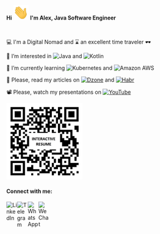 <!---
https://dev.to/envoy_/150-badges-for-github-pnk
-->

__Hi__ <img src="https://raw.githubusercontent.com/ABSphreak/ABSphreak/master/gifs/Hi.gif" width="40px" /> __I'm Alex, Java Software Engineer__

</br>

💻 I'm a Digital Nomad and ⌛ an excellent time traveler 🕶️

👀 I’m interested in ![Java](https://img.shields.io/badge/Java-ED8B00?style=for-the-badge&logo=openjdk&logoColor=white)
and ![Kotlin](https://img.shields.io/badge/kotlin-%230095D5.svg?style=for-the-badge&logo=kotlin&logoColor=white)

🌱 I’m currently learning ![Kubernetes](https://img.shields.io/badge/Kubernetes-336EE5?style=for-the-badge&logo=kubernetes&logoColor=white)
and ![Amazon AWS](https://img.shields.io/badge/Amazon_AWS-232F3E?style=for-the-badge&logo=amazon-aws&logoColor=white)

📖 Please, read my articles on <a href="https://dzone.com/users/4755732/swizbiz.html" target="_blank">![Dzone](https://img.shields.io/badge/DZone-353A62?style=for-the-badge)</a> and <a href="https://habr.com/ru/users/Swizbiz/publications/articles/" target="_blank">![Habr](https://img.shields.io/badge/HABR-629FBC?style=for-the-badge&logo=habr&logoColor=white)</a> 

📽️ Please, watch my presentations on <a href="https://www.youtube.com/playlist?list=PLg651D8qClyRJS4tRz_l0PJ3I0_5v6Ddx" target="_blank">![YouTube](https://img.shields.io/badge/youtube-FF2021?style=for-the-badge&logo=youtube&logoColor=white)</a>

<a href="https://swizbiz.github.io/cv/"><img src="qr-code black.png" alt="Qr code" width="200" height="200"></a>

#### Connect with me:

[<img align="left" alt="LinkedIn" width="28px" src="https://cdn.jsdelivr.net/npm/simple-icons@latest/icons/linkedin.svg" />][LinkedIn]
[<img align="left" alt="Telegram" width="28px" src="https://cdn.jsdelivr.net/npm/simple-icons@latest/icons/telegram.svg" />][Telegram]
[<img align="left" alt="WhatsApp" width="28px" src="https://cdn.jsdelivr.net/npm/simple-icons@latest/icons/whatsapp.svg" />][WhatsApp]
[<img align="left" alt="WeChat" width="28px" src="https://cdn.jsdelivr.net/npm/simple-icons@latest/icons/wechat.svg" />][WeChat]

[LinkedIn]: https://www.linkedin.com/in/aleksei-borodin
[Telegram]: https://t.me/Swizbiz
[WhatsApp]: https://wa.me/351932567772
[WeChat]: https://wa.me/351932567772
